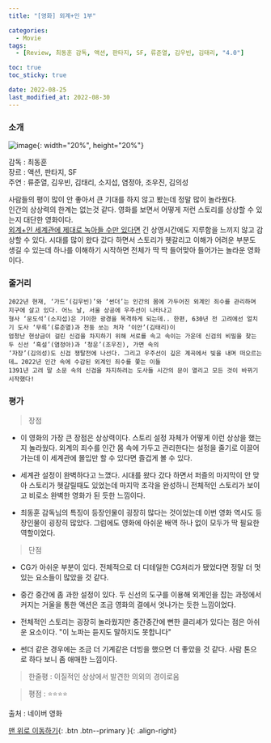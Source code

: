 ```yaml
---
title: "[영화] 외계+인 1부"

categories:
  - Movie
tags:
  - [Review, 최동훈 감독, 액션, 판타지, SF, 류준열, 김우빈, 김태리, "4.0"]

toc: true
toc_sticky: true

date: 2022-08-25
last_modified_at: 2022-08-30
---
```


### 소개

![image](https://user-images.githubusercontent.com/81313733/187143944-29cb7432-f920-438c-9231-ef1022db6918.png){: width="20%", height="20%"}

감독 : 최동훈  
장르 : 액션, 판타지, SF  
주연 : 류준열, 김우빈, 김태리, 소지섭, 염정아, 조우진, 김의성

사람들의 평이 많이 안 좋아서 큰 기대를 하지 않고 봤는데 정말 많이 놀라웠다.  
인간의 상상력의 한계는 없는것 같다. 영화를 보면서 어떻게 저런 스토리를 상상할 수 있는지 대단한 영화이다.  
<u>외계+인 세계관에 제대로 녹아들 수만 있다면</u> 긴 상영시간에도 지루함을 느끼지 않고 감상할 수 있다.
시대를 많이 왔다 갔다 하면서 스토리가 헷갈리고 이해가 어려운 부분도 생길 수 있는데
하나를 이해하기 시작하면 전체가 딱 딱 들어맞아 들어가는 놀라운 영화이다.

### 줄거리

```
2022년 현재, ‘가드’(김우빈)’와 ‘썬더’는 인간의 몸에 가두어진 외계인 죄수를 관리하며 지구에 살고 있다. 어느 날, 서울 상공에 우주선이 나타나고
형사 ‘문도석’(소지섭)은 기이한 광경을 목격하게 되는데.. 한편, 630년 전 고려에선 얼치기 도사 ‘무륵’(류준열)과 천둥 쏘는 처자 ‘이안’(김태리)이
엄청난 현상금이 걸린 신검을 차지하기 위해 서로를 속고 속이는 가운데 신검의 비밀을 찾는 두 신선 ‘흑설’(염정아)과 ‘청운’(조우진), 가면 속의
‘자장’(김의성)도 신검 쟁탈전에 나선다. 그리고 우주선이 깊은 계곡에서 빛을 내며 떠오르는데… 2022년 인간 속에 수감된 외계인 죄수를 쫓는 이들
1391년 고려 말 소문 속의 신검을 차지하려는 도사들 시간의 문이 열리고 모든 것이 바뀌기 시작했다!
```

### 평가

> 장점

- 이 영화의 가장 큰 장점은 상상력이다. 스토리 설정 자체가 어떻게 이런 상상을 했는지 놀라웠다.
  외계의 죄수를 인간 몸 속에 가두고 관리한다는 설정을 줄기로 이끌어가는데 이 세계관에 몰입만 할 수 있다면 즐겁게 볼 수 있다.

- 세계관 설정이 완벽하다고 느꼈다. 시대를 왔다 갔다 하면서 퍼즐의 마지막이 안 맞아 스토리가 헷갈릴때도 있었는데 마지막 조각을 완성하니 전체적인 스토리가 보이고 비로소 완벽한 영화가 된 듯한 느낌이다.

- 최동훈 감독님의 특징이 등장인물이 굉장히 많다는 것이었는데 이번 영화 역시도 등장인물이 굉장히 많았다. 그럼에도 영화에 아쉬운 배역 하나 없이 모두가 딱 필요한 역할이었다.

> 단점

- CG가 아쉬운 부분이 있다. 전체적으로 더 디테일한 CG처리가 됐었다면 정말 더 멋있는 요소들이 많았을 것 같다.

- 중간 중간에 좀 과한 설정이 있다.
  두 신선의 도구를 이용해 외계인을 잡는 과정에서 커지는 거울을 통한 액션은 조금 영화의 결에서 엇나가는 듯한 느낌이었다.

- 전체적인 스토리는 굉장히 놀라웠지만 중간중간에 뻔한 클리셰가 있다는 점은 아쉬운 요소이다. "이 노파는 듣지도 말하지도 못합니다"

- 썬더 같은 경우에는 조금 더 기계같은 더빙을 했으면 더 좋았을 것 같다. 사람 톤으로 하다 보니 좀 애매한 느낌이다.

> 한줄평 : 이질적인 상상에서 발견한 의외의 경이로움

> 평점 : ⭐⭐⭐⭐

출처 : 네이버 영화

[맨 위로 이동하기](#){: .btn .btn--primary }{: .align-right}
